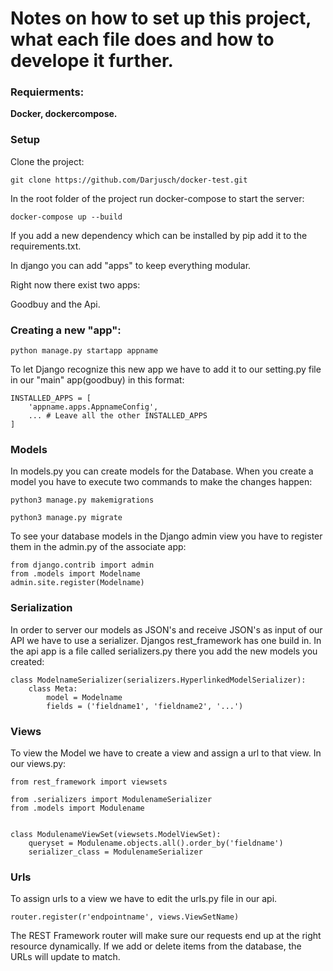 # Notes on how to set up this project, what each file does and how to develope it further.

### Requierments: 
**Docker, dockercompose.**

### Setup

Clone the project:

```
git clone https://github.com/Darjusch/docker-test.git
```

In the root folder of the project run docker-compose to start the server:

```
docker-compose up --build
```

If you add a new dependency which can be installed by pip add it to the requirements.txt.

In django you can add "apps" to keep everything modular.

Right now there exist two apps:

Goodbuy and the Api.

### Creating a new "app":
``` 
python manage.py startapp appname 
```

To let Django recognize this new app we have to add it to our setting.py file in our "main" app(goodbuy) in this format:

```
INSTALLED_APPS = [
    'appname.apps.AppnameConfig',
    ... # Leave all the other INSTALLED_APPS
]
```

### Models

In models.py you can create models for the Database.
When you create a model you have to execute two commands to make the changes happen:

```
python3 manage.py makemigrations
```

```
python3 manage.py migrate
```

To see your database models in the Django admin view you have to register them in the admin.py of the associate app:

```
from django.contrib import admin
from .models import Modelname
admin.site.register(Modelname)
```

### Serialization

In order to server our models as JSON's and receive JSON's as input of our API we have to use a serializer.
Djangos rest_framework has one build in.
In the api app is a file called serializers.py there you add the new models you created:

```
class ModelnameSerializer(serializers.HyperlinkedModelSerializer):
    class Meta:
        model = Modelname
        fields = ('fieldname1', 'fieldname2', '...')
```

### Views

To view the Model we have to create a view and assign a url to that view.
In our views.py:

```
from rest_framework import viewsets

from .serializers import ModulenameSerializer
from .models import Modulename


class ModulenameViewSet(viewsets.ModelViewSet):
    queryset = Modulename.objects.all().order_by('fieldname')
    serializer_class = ModulenameSerializer
```

### Urls

To assign urls to a view we have to edit the urls.py file in our api.

```
router.register(r'endpointname', views.ViewSetName)
```

The REST Framework router will make sure our requests end up at the right resource dynamically. If we add or delete items from the database, the URLs will update to match.



